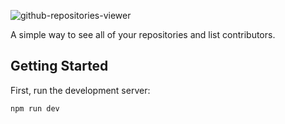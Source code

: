![github-repositories-viewer](https://github.com/michaelbonner/github-repositories-viewer/assets/1122945/948541a0-c53f-4183-8eb9-afde5d1b1b48)

A simple way to see all of your repositories and list contributors.

## Getting Started

First, run the development server:

```bash
npm run dev
```
